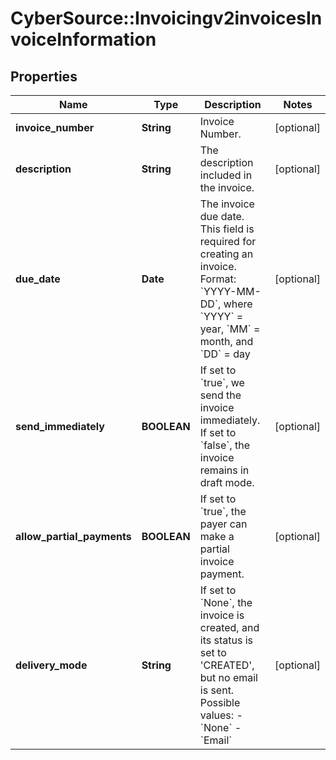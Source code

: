 # CyberSource::Invoicingv2invoicesInvoiceInformation

## Properties
Name | Type | Description | Notes
------------ | ------------- | ------------- | -------------
**invoice_number** | **String** | Invoice Number. | [optional] 
**description** | **String** | The description included in the invoice. | [optional] 
**due_date** | **Date** | The invoice due date. This field is required for creating an invoice. Format: &#x60;YYYY-MM-DD&#x60;, where &#x60;YYYY&#x60; &#x3D; year, &#x60;MM&#x60; &#x3D; month, and &#x60;DD&#x60; &#x3D; day  | [optional] 
**send_immediately** | **BOOLEAN** | If set to &#x60;true&#x60;, we send the invoice immediately. If set to &#x60;false&#x60;, the invoice remains in draft mode. | [optional] 
**allow_partial_payments** | **BOOLEAN** | If set to &#x60;true&#x60;, the payer can make a partial invoice payment. | [optional] 
**delivery_mode** | **String** | If set to &#x60;None&#x60;, the invoice is created, and its status is set to &#39;CREATED&#39;, but no email is sent.    Possible values:        - &#x60;None&#x60;   - &#x60;Email&#x60;   | [optional] 


